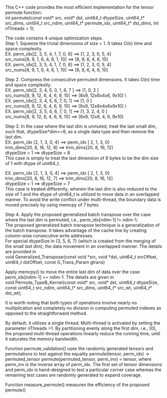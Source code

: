 This C++ code provides the most efficient implementation for the tensor permute function: \
int permute(const void* src, void* dst, uint64_t dtypeSize, uint64_t* src_dims,
    uint64_t src_ndim, uint64_t* permute_idx, uint64_t* dst_dims, int nThreads = 1);

The code contains 4 unique optimization steps. \
Step 1. Squeeze the trivial dimensions of size = 1. It takes O(n) time and space complexity. \
EX.   perm_idx[2, 3, 5, 4, 1, 7, 0,  6]  ==>  [1, 2, 3, 0, 5, 4]   \
      src_nums[8, 9, 1, 6, 4, 6, 1, 10]  ==>  [8, 9, 6, 4, 6, 10]  \
EX.   perm_idx[2, 3, 5, 4, 1, 7, 0,  6]  ==>  [1, 2, 3, 0, 5, 4]   \
      src_nums[8, 9, 1, 6, 4, 6, 1, 10]  ==>  [8, 9, 6, 4, 6, 10]     
      
 
Step 2. Compress the consecutive permuted dimensions. It takes O(n) time and space complexity. \
EX.   perm_idx[2, 3,  4,  5,    0, 1,   6, 7 ]  ==>  [1,           0,    2 ]  \
      src_nums[8, 9,  12, 6,    4, 6,   9, 10]  ==>  [8x9,  12x6x4x6,  9x10]  \     
EX.   perm_idx[2, 3,  4,  5,  6, 7,     0,  1]  ==>  [1,              0  ]    \
      src_nums[8, 9,  12, 6,  4, 6,     9, 10]  ==>  [8x9,  12x6x4x6x9x10]    \     
EX.   perm_idx[2, 3,   5,  4,   6, 7,   0,  1]  ==>  [1,     3,    2,   4,    0  ]   \
      src_nums[8, 9,   12, 6,   4, 6,   9, 10]  ==>  [8x9,  12x6,  4,   6,   9x10]        
  
Step 3. In the case where the last dim is unmuted, treat the last small dim, such that, dtypeSize*dim<=8, as a single data type 
         and then remove the last dim. \
EX. perm_idx [2,  1,  3,  0, 4]   ==> perm_idx [ 2, 1,  3,  0]  \
    trim_dims[20, 8, 16, 12, 8]   ==> trim_dims[20, 8, 16, 12]  \
    dtypeSize = 1                 ==> dtypeSize = 8             \
This case is simply to treat the last dimension of 8 bytes to be the dim size of 1 with dtype of uint64_t. 
    
EX.   perm_idx [2,  1,  3,  0, 4]   ==> perm_idx [ 2, 1,  3,  0]  \
      trim_dims[20, 8, 16, 12, 7]   ==> trim_dims[20, 8, 16, 12]  \
      dtypeSize = 1                 ==> dtypeSize = 7             \
This case is treated differently, wherein the last dim is also reduced to the size of 1 and the dtype of uint64_t is utilized to move data in an overlapped manner. 
To avoid the write conflict under multi-thread, the boundary data is moved precisely by using memcpy of 7 bytes. 
 
Step 4. Apply the proposed generalized batch transpose over the case where the last dim is permuted, i.e., perm_idx[ndim-1] != ndim-1; \
The proposed generalized batch transpose technique is a generalization of the batch transpose. 
It takes advantage of the cache line by creating column-wise consecutive write addresses.  
For special dtypeSize in {3, 5, 6, 7} (which is created from the merging of the small last dim), the data movement in an overlapped manner. The details are provided in \
void Generalized_Transpose(const void *src, void *dst, uint64_t srcOffset, uint64_t dstOffset, const G_Trans_Param gtrans)

Apply memcpy() to move the entire last dim of data over the case perm_idx[ndim-1] == ndim-1. The details are given in \
void Permute_TypeB_Kernel(const void* src, void* dst, uint64_t dtypeSize, const uint64_t src_ndim,
                                  uint64_t* src_dims, uint64_t* src_wt, uint64_t* dst_wt);
    
It is worth noting that both types of operations involve nearly no multiplication and completely no division in computing permuted indexes
as opposed to the straightforward method.
 
By default, it utilizes a single thread. Multi-thread is activated by setting the parameter nThreads >1.
By partitioning evenly along the first dim, i.e., [0], the proposed multi-thread operations linearly reduce the running time,
until it saturates the memory bandwidth.
 

Function permute_validation() uses the randomly generated tensors and permutations to test against the equality
permute(tensor, perm_idx) -> permuted_tensor
permute(permuted_tensor, perm_inv) = tensor, where perm_inv is the inverse array of perm_idx.
The first set of tensor dimensions and perm_idx is hand-designed to test a particular corner case
whereas the remaining test cases are randomly generated to expand coverage. 

 Function measure_permute() measures the efficiency of the proposed permute()

